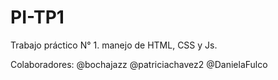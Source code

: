 # PI-TP1
Trabajo práctico N° 1. manejo de HTML, CSS y Js.

Colaboradores:
@bochajazz
@patriciachavez2
@DanielaFulco
